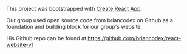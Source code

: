 This project was bootstrapped with [Create React App](https://github.com/facebook/create-react-app).

Our group used open source code from briancodex on Github as a foundation and building block for our group's website.

His Github repo can be found at https://github.com/briancodex/react-website-v1

